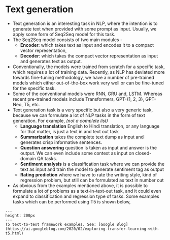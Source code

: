 Text generation
========================

- Text generation is an interesting task in NLP, where the intention is to generate text when provided with some prompt as input. Usually, we apply some form of Seq2Seq model for this task.
- The Seq2Seq model consists of two main modules - 
    - **Encoder**: which takes text as input and encodes it to a compact vector representation, 
    - **Decoder**: which takes the compact vector representation as input and generates text as output. 
- Conventionally, the models were trained from scratch for a specific task, which requires a lot of training data. Recently, as NLP has deviated more towards fine-tuning methodology, we have a number of pre-trained models which either out-of-the-box work very well or can be fine-tuned for the specific task.
- Some of the conventional models were RNN, GRU and, LSTM. Whereas recent pre-trained models include Transformers, GPT-{1, 2, 3}, GPT-Neo, T5, etc.
- Text generation task is a very specific but also a very generic task, because we can formulate a lot of NLP tasks in the form of text generation. For example, *(not a complete list)*
    - **Language translation** English to Hindi translation, or any language for that matter, is just a text in and text out task
    - **Summarization** takes the complete text dump as input and generates crisp informative sentences.
    - **Question answering** question is taken as input and answer is the output. We can even include some context as input on closed-domain QA tasks.
    - **Sentiment analysis** is a classification task where we can provide the text as input and train the model to generate sentiment tag as output
    - **Rating prediction** where we have to rate the writing style, kind of regression problem, but still can be formulated as text in number out
- As obvious from the examples mentioned above, it is possible to formulate a lot of problems as a text-in-text-out task, and it could even expand to classification and regression type of tasks. Some examples tasks which can be performed using T5 is shown below, 

```{figure} /imgs/t5_example.gif
---
height: 200px
---
T5 text-to-text framework examples. See: [Google Blog](https://ai.googleblog.com/2020/02/exploring-transfer-learning-with-t5.html)
```
<!-- {cite}`raffel2020exploring` -->
<!-- - A brief comparison table of the different model mentioned above is as follows, **[TODO]**

| models      | type | year | pre-trained? | parameters |
|-------------|------|------|--------------|:----------:|
| RNN         |      |      |              |            |
| GRU         |      |      |              |            |
| LSTM        |      |      |              |            |
| Transformer |      |      |              |            |
| GPT         |      |      |              |            |
| GPT-Neo     |      |      |              |            |
| T5          |      |      |              |            | -->